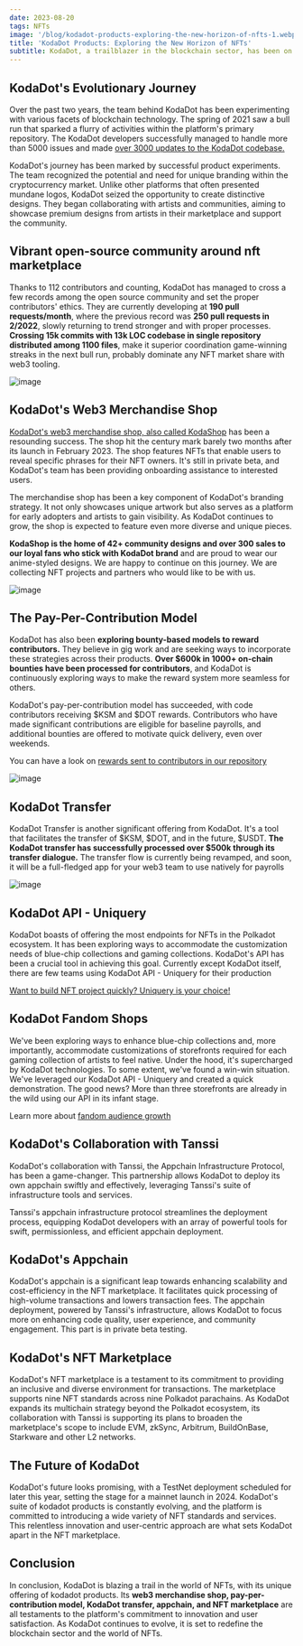 ```yaml
---
date: 2023-08-20
tags: NFTs
image: '/blog/kodadot-products-exploring-the-new-horizon-of-nfts-1.webp'
title: 'KodaDot Products: Exploring the New Horizon of NFTs'
subtitle: KodaDot, a trailblazer in the blockchain sector, has been on a relentless quest to redefine the Non-Fungible Tokens (NFTs) marketplace. Its suite of distinct kodadot products is a testament to the unceasing innovation that this platform brings to the table. In this article, let's dive deep into the world of KodaDot and its products, with a special focus on their web3 merchandise shop.
---
```


## KodaDot's Evolutionary Journey

Over the past two years, the team behind KodaDot has been experimenting with various facets of blockchain technology. The spring of 2021 saw a bull run that sparked a flurry of activities within the platform's primary repository. The KodaDot developers successfully managed to handle more than 5000 issues and made [over 3000 updates to the KodaDot codebase.](https://github.com/kodadot/nft-gallery/pulls?q=is%3Apr+sort%3Aupdated-desc+is%3Aclosed)

KodaDot's journey has been marked by successful product experiments. The team recognized the potential and need for unique branding within the cryptocurrency market. Unlike other platforms that often presented mundane logos, KodaDot seized the opportunity to create distinctive designs. They began collaborating with artists and communities, aiming to showcase premium designs from artists in their marketplace and support the community.

## Vibrant open-source community around nft marketplace

Thanks to 112 contributors and counting, KodaDot has managed to cross a few records among the open source community and set the proper contributors' ethics. They are currently developing at **190 pull requests/month**, where the previous record was **250 pull requests in 2/2022**, slowly returning to trend stronger and with proper processes. **Crossing 15k commits with 13k LOC codebase in single repository distributed among 1100 files**, make it superior coordination game-winning streaks in the next bull run, probably dominate any NFT market share with web3 tooling.

![image](/blog/kodadot-products-exploring-the-new-horizon-of-nfts-2.webp)

## KodaDot's Web3 Merchandise Shop

[KodaDot's web3 merchandise shop, also called KodaShop](https://shop.kodadot.xyz) has been a resounding success. The shop hit the century mark barely two months after its launch in February 2023. The shop features NFTs that enable users to reveal specific phrases for their NFT owners. It's still in private beta, and KodaDot's team has been providing onboarding assistance to interested users.

The merchandise shop has been a key component of KodaDot's branding strategy. It not only showcases unique artwork but also serves as a platform for early adopters and artists to gain visibility. As KodaDot continues to grow, the shop is expected to feature even more diverse and unique pieces.

**KodaShop is the home of 42+ community designs and over 300 sales to our loyal fans who stick with KodaDot brand** and are proud to wear our anime-styled designs. We are happy to continue on this journey. We are collecting NFT projects and partners who would like to be with us.

![image](/blog/kodadot-products-exploring-the-new-horizon-of-nfts-3.webp)

## The Pay-Per-Contribution Model

KodaDot has also been **exploring bounty-based models to reward contributors.** They believe in gig work and are seeking ways to incorporate these strategies across their products. **Over $600k in 1000+ on-chain bounties have been processed for contributors**, and KodaDot is continuously exploring ways to make the reward system more seamless for others.

KodaDot's pay-per-contribution model has succeeded, with code contributors receiving $KSM and $DOT rewards. Contributors who have made significant contributions are eligible for baseline payrolls, and additional bounties are offered to motivate quick delivery, even over weekends.

You can have a look on [rewards sent to contributors in our repository](https://github.com/kodadot/nft-gallery/pulls?q=is%3Apr+sort%3Aupdated-desc+is%3Amerged+label%3Apaid)

![image](/blog/kodadot-products-exploring-the-new-horizon-of-nfts-4.webp)

## KodaDot Transfer

KodaDot Transfer is another significant offering from KodaDot. It's a tool that facilitates the transfer of $KSM, $DOT, and in the future, $USDT. **The KodaDot transfer has successfully processed over $500k through its transfer dialogue.** The transfer flow is currently being revamped, and soon, it will be a full-fledged app for your web3 team to use natively for payrolls

![image](/blog/kodadot-products-exploring-the-new-horizon-of-nfts-5.webp)

## KodaDot API - Uniquery

KodaDot boasts of offering the most endpoints for NFTs in the Polkadot ecosystem. It has been exploring ways to accommodate the customization needs of blue-chip collections and gaming collections. KodaDot's API has been a crucial tool in achieving this goal. Currently except KodaDot itself, there are few teams using KodaDot API - Uniquery for their production

[Want to build NFT project quickly? Uniquery is your choice!](https://developers.kodadot.xyz/uniquery/)

## KodaDot Fandom Shops

We've been exploring ways to enhance blue-chip collections and, more importantly, accommodate customizations of storefronts required for each gaming collection of artists to feel native. Under the hood, it's supercharged by KodaDot technologies. To some extent, we've found a win-win situation. We've leveraged our KodaDot API - Uniquery and created a quick demonstration. The good news? More than three storefronts are already in the wild using our API in its infant stage.

Learn more about [fandom audience growth](https://hello.kodadot.xyz/fandom-toolbox/audience-growth)

## KodaDot's Collaboration with Tanssi

KodaDot's collaboration with Tanssi, the Appchain Infrastructure Protocol, has been a game-changer. This partnership allows KodaDot to deploy its own appchain swiftly and effectively, leveraging Tanssi's suite of infrastructure tools and services.

Tanssi's appchain infrastructure protocol streamlines the deployment process, equipping KodaDot developers with an array of powerful tools for swift, permissionless, and efficient appchain deployment.

## KodaDot's Appchain

KodaDot's appchain is a significant leap towards enhancing scalability and cost-efficiency in the NFT marketplace. It facilitates quick processing of high-volume transactions and lowers transaction fees. The appchain deployment, powered by Tanssi's infrastructure, allows KodaDot to focus more on enhancing code quality, user experience, and community engagement. This part is in private beta testing.

## KodaDot's NFT Marketplace

KodaDot's NFT marketplace is a testament to its commitment to providing an inclusive and diverse environment for transactions. The marketplace supports nine NFT standards across nine Polkadot parachains. As KodaDot expands its multichain strategy beyond the Polkadot ecosystem, its collaboration with Tanssi is supporting its plans to broaden the marketplace's scope to include EVM, zkSync, Arbitrum, BuildOnBase, Starkware and other L2 networks.

## The Future of KodaDot

KodaDot's future looks promising, with a TestNet deployment scheduled for later this year, setting the stage for a mainnet launch in 2024. KodaDot's suite of kodadot products is constantly evolving, and the platform is committed to introducing a wide variety of NFT standards and services. This relentless innovation and user-centric approach are what sets KodaDot apart in the NFT marketplace.

## Conclusion

In conclusion, KodaDot is blazing a trail in the world of NFTs, with its unique offering of kodadot products. Its **web3 merchandise shop, pay-per-contribution model, KodaDot transfer, appchain, and NFT marketplace** are all testaments to the platform's commitment to innovation and user satisfaction. As KodaDot continues to evolve, it is set to redefine the blockchain sector and the world of NFTs.
